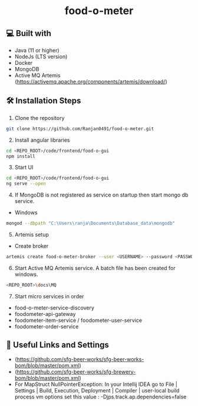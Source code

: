 <h1 align="center">
  food-o-meter
</h1>


## 💻 Built with
- Java (11 or higher)
- NodeJs (LTS version)
- Docker
- MongoDB
- Active MQ Artemis (https://activemq.apache.org/components/artemis/download/)


## 🛠️ Installation Steps
1. Clone the repository

```bash
git clone https://github.com/Ranjan0491/food-o-meter.git
```

2. Install angular libraries 

```bash
cd <REPO_ROOT>/code/frontend/food-o-gui
npm install
```

3. Start UI

```bash
cd <REPO_ROOT>/code/frontend/food-o-gui
ng serve --open
```

4. If MongoDB is not registered as service on startup then start mongo db service.
 - Windows

```bash
mongod --dbpath "C:\Users\ranja\Documents\Database_data\mongodb"
```

5. Artemis setup
 - Create broker
```bash
artemis create food-o-meter-broker --user <USERNAME> --password <PASSWORD> --require-login
```

6. Start Active MQ Artemis service. A batch file has been created for windows.
```bash
<REPO_ROOT>\docs\MQ
```

7. Start micro services in order
 - food-o-meter-service-discovery
 - foodometer-api-gateway
 - foodometer-item-service / foodometer-user-service
 - foodometer-order-service


## 🙇 Useful Links and Settings
 - (https://github.com/sfg-beer-works/sfg-beer-works-bom/blob/master/pom.xml)
 - (https://github.com/sfg-beer-works/sfg-brewery-bom/blob/master/pom.xml)
 - For MapStruct NullPointerException:
In your Intellij IDEA go to File | Settings | Build, Execution, Deployment | Compiler | user-local build process vm options
set this value : -Djps.track.ap.dependencies=false